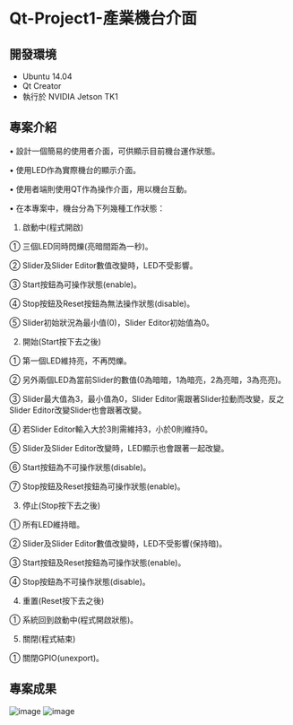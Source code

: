 # Qt-Project1-產業機台介面

## 開發環境

- Ubuntu 14.04
- Qt Creator
- 執行於 NVIDIA Jetson TK1

## 專案介紹

•	設計一個簡易的使用者介面，可供顯示目前機台運作狀態。

• 使用LED作為實際機台的顯示介面。

• 使用者端則使用QT作為操作介面，用以機台互動。

• 在本專案中，機台分為下列幾種工作狀態：

  1. 啟動中(程式開啟)
  
   ① 三個LED同時閃爍(亮暗間距為一秒)。
   
   ② Slider及Slider Editor數值改變時，LED不受影響。
   
   ③ Start按鈕為可操作狀態(enable)。
   
   ④ Stop按鈕及Reset按鈕為無法操作狀態(disable)。
   
   ⑤ Slider初始狀況為最小值(0)，Slider Editor初始值為0。
   
  2. 開始(Start按下去之後)
  
   ① 第一個LED維持亮，不再閃爍。
   
   ② 另外兩個LED為當前Slider的數值(0為暗暗，1為暗亮，2為亮暗，3為亮亮)。
   
   ③ Slider最大值為3，最小值為0，Slider Editor需跟著Slider拉動而改變，反之Slider Editor改變Slider也會跟著改變。
   
   ④ 若Slider Editor輸入大於3則需維持3，小於0則維持0。
   
   ⑤ Slider及Slider Editor改變時，LED顯示也會跟著一起改變。
   
   ⑥ Start按鈕為不可操作狀態(disable)。
   
   ⑦ Stop按鈕及Reset按鈕為可操作狀態(enable)。
   
  3. 停止(Stop按下去之後)
  
   ① 所有LED維持暗。
   
   ② Slider及Slider Editor數值改變時，LED不受影響(保持暗)。
   
   ③ Start按鈕及Reset按鈕為可操作狀態(enable)。
   
   ④ Stop按鈕為不可操作狀態(disable)。
   
  4. 重置(Reset按下去之後)
  
   ① 系統回到啟動中(程式開啟狀態)。
   
   5. 關閉(程式結束)
   
   ① 關閉GPIO(unexport)。

## 專案成果

![image](https://cdn1-t17-techbang.pixfs.net/system/attached_images/2018/10/245247/original/30b1ef5cd893256e58a92565d284affc.png)
![image](https://cdn0-t17-techbang.pixfs.net/system/attached_images/2018/10/245246/original/c221157c19cdefc8a51271bc9d55ad69.jpg)
